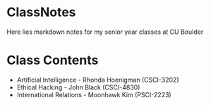 # ClassNotes
Here lies markdown notes for my senior year classes at CU Boulder

# Class Contents
* Artificial Intelligence - Rhonda Hoenigman (CSCI-3202)
* Ethical Hacking - John Black (CSCI-4830)
* International Relations - Moonhawk Kim (PSCI-2223) 

